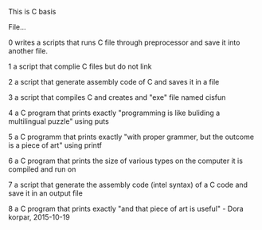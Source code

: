 This is C basis

File...

0  writes a scripts that runs C file through preprocessor and save it into another file.

1  a script that complie C files but do not link

2  a script that generate assembly code of C and saves it in a file

3  a script that compiles C and creates and "exe" file named cisfun

4  a C program that prints exactly "programming is like buliding a multilingual puzzle" using puts

5  a C programm that prints exactly "with proper grammer, but the outcome is a piece of art" using printf

6  a C program that prints the size of various types on the computer it is compiled and run on

7  a  script that generate the assembly code (intel syntax) of a C code and save it in an output file

8  a C program that prints  exactly "and that piece of art is useful" - Dora korpar, 2015-10-19

